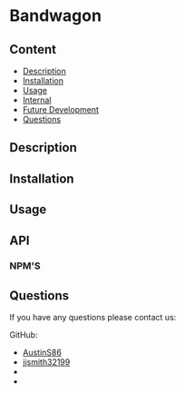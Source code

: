 # Bandwagon

## Content

- [Description](#description)
- [Installation](#installation)
- [Usage](#usage)
- [Internal](#internal)
- [Future Development](#future-development)
- [Questions](#questions)

## Description

## Installation

## Usage

## API

### NPM'S

## Questions

If you have any questions please contact us:

GitHub:

- [AustinS86](https://github.com/AustinS86)
- [jjsmith32199](https://github.com/jjsmith32199)
- []()
- []()
